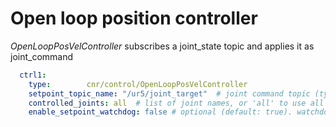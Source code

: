 # Open loop position controller
*OpenLoopPosVelController* subscribes a joint_state topic and applies it as joint_command

```yaml
  ctrl1:
    type:        cnr/control/OpenLoopPosVelController
    setpoint_topic_name: "/ur5/joint_target"  # joint command topic (type: sensor_msgs/JointState)
    controlled_joints: all  # list of joint names, or 'all' to use all the joint managed by the RobotHW
    enable_setpoint_watchdog: false # optional (default: true). watchdog time for setpoint_topic
```